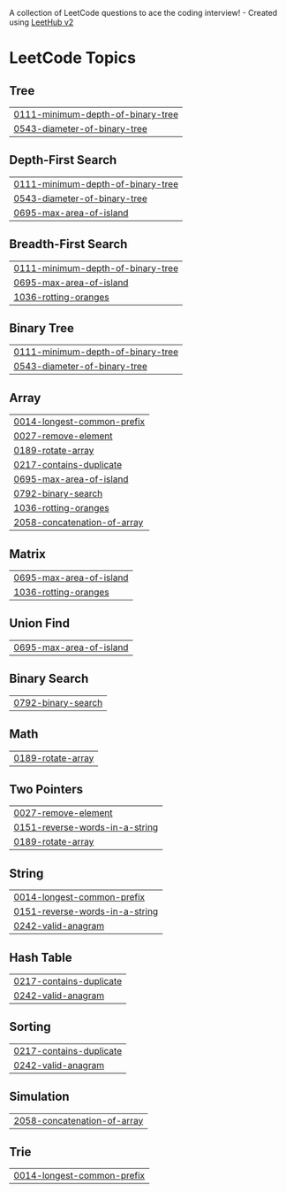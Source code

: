 A collection of LeetCode questions to ace the coding interview! - Created using [LeetHub v2](https://github.com/arunbhardwaj/LeetHub-2.0)
<!---LeetCode Topics Start-->
# LeetCode Topics
## Tree
|  |
| ------- |
| [0111-minimum-depth-of-binary-tree](https://github.com/Son7c/DSA-Java/tree/master/0111-minimum-depth-of-binary-tree) |
| [0543-diameter-of-binary-tree](https://github.com/Son7c/DSA-Java/tree/master/0543-diameter-of-binary-tree) |
## Depth-First Search
|  |
| ------- |
| [0111-minimum-depth-of-binary-tree](https://github.com/Son7c/DSA-Java/tree/master/0111-minimum-depth-of-binary-tree) |
| [0543-diameter-of-binary-tree](https://github.com/Son7c/DSA-Java/tree/master/0543-diameter-of-binary-tree) |
| [0695-max-area-of-island](https://github.com/Son7c/DSA-Java/tree/master/0695-max-area-of-island) |
## Breadth-First Search
|  |
| ------- |
| [0111-minimum-depth-of-binary-tree](https://github.com/Son7c/DSA-Java/tree/master/0111-minimum-depth-of-binary-tree) |
| [0695-max-area-of-island](https://github.com/Son7c/DSA-Java/tree/master/0695-max-area-of-island) |
| [1036-rotting-oranges](https://github.com/Son7c/DSA-Java/tree/master/1036-rotting-oranges) |
## Binary Tree
|  |
| ------- |
| [0111-minimum-depth-of-binary-tree](https://github.com/Son7c/DSA-Java/tree/master/0111-minimum-depth-of-binary-tree) |
| [0543-diameter-of-binary-tree](https://github.com/Son7c/DSA-Java/tree/master/0543-diameter-of-binary-tree) |
## Array
|  |
| ------- |
| [0014-longest-common-prefix](https://github.com/Son7c/DSA-Java/tree/master/0014-longest-common-prefix) |
| [0027-remove-element](https://github.com/Son7c/DSA-Java/tree/master/0027-remove-element) |
| [0189-rotate-array](https://github.com/Son7c/DSA-Java/tree/master/0189-rotate-array) |
| [0217-contains-duplicate](https://github.com/Son7c/DSA-Java/tree/master/0217-contains-duplicate) |
| [0695-max-area-of-island](https://github.com/Son7c/DSA-Java/tree/master/0695-max-area-of-island) |
| [0792-binary-search](https://github.com/Son7c/DSA-Java/tree/master/0792-binary-search) |
| [1036-rotting-oranges](https://github.com/Son7c/DSA-Java/tree/master/1036-rotting-oranges) |
| [2058-concatenation-of-array](https://github.com/Son7c/DSA-Java/tree/master/2058-concatenation-of-array) |
## Matrix
|  |
| ------- |
| [0695-max-area-of-island](https://github.com/Son7c/DSA-Java/tree/master/0695-max-area-of-island) |
| [1036-rotting-oranges](https://github.com/Son7c/DSA-Java/tree/master/1036-rotting-oranges) |
## Union Find
|  |
| ------- |
| [0695-max-area-of-island](https://github.com/Son7c/DSA-Java/tree/master/0695-max-area-of-island) |
## Binary Search
|  |
| ------- |
| [0792-binary-search](https://github.com/Son7c/DSA-Java/tree/master/0792-binary-search) |
## Math
|  |
| ------- |
| [0189-rotate-array](https://github.com/Son7c/DSA-Java/tree/master/0189-rotate-array) |
## Two Pointers
|  |
| ------- |
| [0027-remove-element](https://github.com/Son7c/DSA-Java/tree/master/0027-remove-element) |
| [0151-reverse-words-in-a-string](https://github.com/Son7c/DSA-Java/tree/master/0151-reverse-words-in-a-string) |
| [0189-rotate-array](https://github.com/Son7c/DSA-Java/tree/master/0189-rotate-array) |
## String
|  |
| ------- |
| [0014-longest-common-prefix](https://github.com/Son7c/DSA-Java/tree/master/0014-longest-common-prefix) |
| [0151-reverse-words-in-a-string](https://github.com/Son7c/DSA-Java/tree/master/0151-reverse-words-in-a-string) |
| [0242-valid-anagram](https://github.com/Son7c/DSA-Java/tree/master/0242-valid-anagram) |
## Hash Table
|  |
| ------- |
| [0217-contains-duplicate](https://github.com/Son7c/DSA-Java/tree/master/0217-contains-duplicate) |
| [0242-valid-anagram](https://github.com/Son7c/DSA-Java/tree/master/0242-valid-anagram) |
## Sorting
|  |
| ------- |
| [0217-contains-duplicate](https://github.com/Son7c/DSA-Java/tree/master/0217-contains-duplicate) |
| [0242-valid-anagram](https://github.com/Son7c/DSA-Java/tree/master/0242-valid-anagram) |
## Simulation
|  |
| ------- |
| [2058-concatenation-of-array](https://github.com/Son7c/DSA-Java/tree/master/2058-concatenation-of-array) |
## Trie
|  |
| ------- |
| [0014-longest-common-prefix](https://github.com/Son7c/DSA-Java/tree/master/0014-longest-common-prefix) |
<!---LeetCode Topics End-->